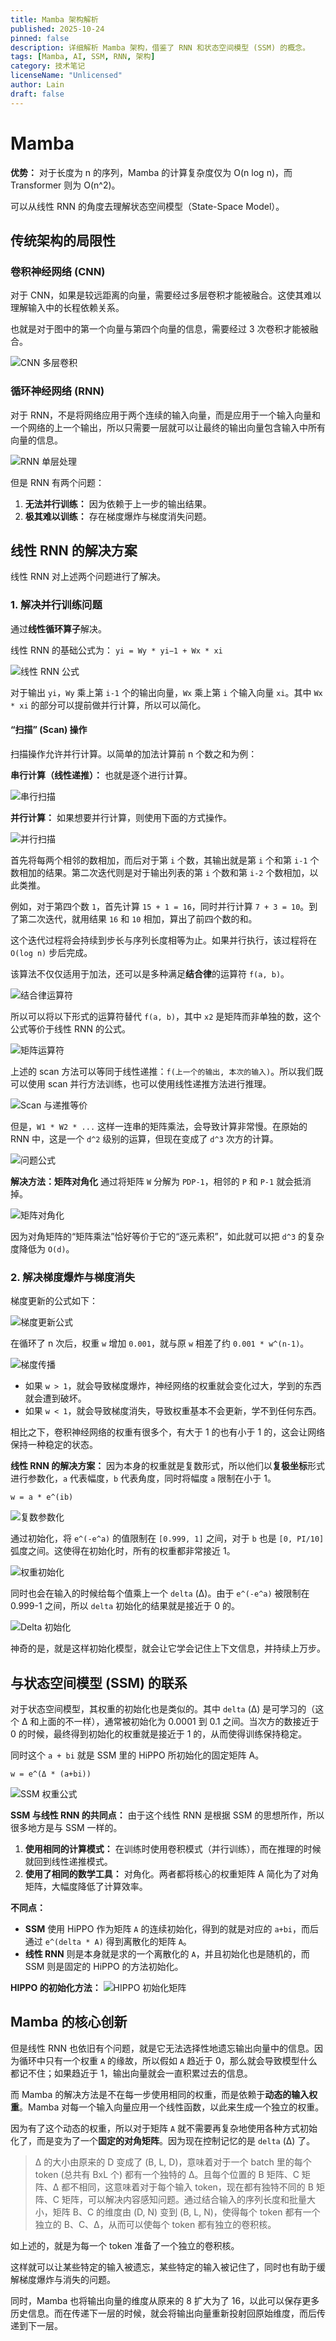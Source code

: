 ```yaml
---
title: Mamba 架构解析
published: 2025-10-24
pinned: false
description: 详细解析 Mamba 架构，借鉴了 RNN 和状态空间模型 (SSM) 的概念。
tags: [Mamba, AI, SSM, RNN, 架构]
category: 技术笔记
licenseName: "Unlicensed"
author: Lain
draft: false
---
```


# Mamba

**优势：** 对于长度为 n 的序列，Mamba 的计算复杂度仅为 O(n log n)，而 Transformer 则为 O(n^2)。

可以从线性 RNN 的角度去理解状态空间模型（State-Space Model）。

## 传统架构的局限性

### 卷积神经网络 (CNN)

对于 CNN，如果是较远距离的向量，需要经过多层卷积才能被融合。这使其难以理解输入中的长程依赖关系。

也就是对于图中的第一个向量与第四个向量的信息，需要经过 3 次卷积才能被融合。

![CNN 多层卷积](https://i.imgur.com/K5f4c57.png)

### 循环神经网络 (RNN)

对于 RNN，不是将网络应用于两个连续的输入向量，而是应用于一个输入向量和一个网络的上一个输出，所以只需要一层就可以让最终的输出向量包含输入中所有向量的信息。

![RNN 单层处理](https://i.imgur.com/6c20tX2.png)

但是 RNN 有两个问题：
1.  **无法并行训练：** 因为依赖于上一步的输出结果。
2.  **极其难以训练：** 存在梯度爆炸与梯度消失问题。

## 线性 RNN 的解决方案

线性 RNN 对上述两个问题进行了解决。

### 1. 解决并行训练问题

通过**线性循环算子**解决。

线性 RNN 的基础公式为：
`yi = Wy * yi−1 + Wx * xi`

![线性 RNN 公式](https://i.imgur.com/kO8zT11.png)

对于输出 `yi`，`Wy` 乘上第 `i-1` 个的输出向量，`Wx` 乘上第 `i` 个输入向量 `xi`。其中 `Wx * xi` 的部分可以提前做并行计算，所以可以简化。

#### “扫描” (Scan) 操作

扫描操作允许并行计算。以简单的加法计算前 n 个数之和为例：

**串行计算（线性递推）：**
也就是逐个进行计算。

![串行扫描](https://i.imgur.com/0uI5G3P.png)

**并行计算：**
如果想要并行计算，则使用下面的方式操作。

![并行扫描](https://i.imgur.com/X4sWf2P.png)

首先将每两个相邻的数相加，而后对于第 `i` 个数，其输出就是第 `i` 个和第 `i-1` 个数相加的结果。第二次迭代则是对于输出列表的第 `i` 个数和第 `i-2` 个数相加，以此类推。

例如，对于第四个数 `1`，首先计算 `15 + 1 = 16`，同时并行计算 `7 + 3 = 10`。到了第二次迭代，就用结果 `16` 和 `10` 相加，算出了前四个数的和。

这个迭代过程将会持续到步长与序列长度相等为止。如果并行执行，该过程将在 `O(log n)` 步后完成。

该算法不仅仅适用于加法，还可以是多种满足**结合律**的运算符 `f(a, b)`。

![结合律运算符](https://i.imgur.com/L3uQ00H.png)

所以可以将以下形式的运算符替代 `f(a, b)`，其中 `x2` 是矩阵而非单独的数，这个公式等价于线性 RNN 的公式。

![矩阵运算符](https://i.imgur.com/T5p2j3k.png)

上述的 scan 方法可以等同于线性递推：`f(上一个的输出, 本次的输入)`。所以我们既可以使用 scan 并行方法训练，也可以使用线性递推方法进行推理。

![Scan 与递推等价](https://i.imgur.com/tC7Xp9j.png)

但是，`W1 * W2 * ...` 这样一连串的矩阵乘法，会导致计算非常慢。在原始的 RNN 中，这是一个 `d^2` 级别的运算，但现在变成了 `d^3` 次方的计算。

![问题公式](https://i.imgur.com/vH9hN1x.png)

**解决方法：矩阵对角化**
通过将矩阵 `W` 分解为 `PDP-1`，相邻的 `P` 和 `P-1` 就会抵消掉。

![矩阵对角化](https://i.imgur.com/WnC8A3X.png)

因为对角矩阵的“矩阵乘法”恰好等价于它的“逐元素积”，如此就可以把 `d^3` 的复杂度降低为 `O(d)`。

### 2. 解决梯度爆炸与梯度消失

梯度更新的公式如下：

![梯度更新公式](https://i.imgur.com/1G6n5j2.png)

在循环了 n 次后，权重 `w` 增加 `0.001`，就与原 `w` 相差了约 `0.001 * w^(n-1)`。

![梯度传播](https://i.imgur.com/LhV9wF0.png)

-   如果 `w > 1`，就会导致梯度爆炸，神经网络的权重就会变化过大，学到的东西就会遭到破坏。
-   如果 `w < 1`，就会导致梯度消失，导致权重基本不会更新，学不到任何东西。

相比之下，卷积神经网络的权重有很多个，有大于 1 的也有小于 1 的，这会让网络保持一种稳定的状态。

**线性 RNN 的解决方案：**
因为本身的权重就是复数形式，所以他们以**复极坐标**形式进行参数化，`a` 代表幅度，`b` 代表角度，同时将幅度 `a` 限制在小于 1。

`w = a * e^(ib)`

![复数参数化](https://i.imgur.com/uG96Sg0.png)

通过初始化，将 `e^(-e^a)` 的值限制在 `[0.999, 1]` 之间，对于 `b` 也是 `[0, PI/10]` 弧度之间。这使得在初始化时，所有的权重都非常接近 1。

![权重初始化](https://i.imgur.com/z0m7z3w.png)

同时也会在输入的时候给每个值乘上一个 `delta` (Δ)。由于 `e^(-e^a)` 被限制在 0.999-1 之间，所以 `delta` 初始化的结果就是接近于 0 的。

![Delta 初始化](https://i.imgur.com/k6lP0Wd.png)

神奇的是，就是这样初始化模型，就会让它学会记住上下文信息，并持续上万步。

## 与状态空间模型 (SSM) 的联系

对于状态空间模型，其权重的初始化也是类似的。其中 `delta` (Δ) 是可学习的（这个 Δ 和上面的不一样），通常被初始化为 0.0001 到 0.1 之间。当次方的数接近于 0 的时候，最终得到初始化的权重就是接近于 1 的，从而使得训练保持稳定。

同时这个 `a + bi` 就是 SSM 里的 HiPPO 所初始化的固定矩阵 A。

`w = e^(Δ * (a+bi))`

![SSM 权重公式](https://i.imgur.com/5y48JzB.png)

**SSM 与线性 RNN 的共同点：**
由于这个线性 RNN 是根据 SSM 的思想所作，所以很多地方是与 SSM 一样的。
1.  **使用相同的计算模式：** 在训练时使用卷积模式（并行训练），而在推理的时候就回到线性递推模式。
2.  **使用了相同的数学工具：** 对角化。两者都将核心的权重矩阵 A 简化为了对角矩阵，大幅度降低了计算效率。

**不同点：**
-   **SSM** 使用 HiPPO 作为矩阵 `A` 的连续初始化，得到的就是对应的 `a+bi`，而后通过 `e^(delta * A)` 得到离散化的矩阵 `A`。
-   **线性 RNN** 则是本身就是求的一个离散化的 `A`，并且初始化也是随机的，而 SSM 则是固定的 HiPPO 的方法初始化。

**HIPPO 的初始化方法：**
![HIPPO 初始化矩阵](https://i.imgur.com/X4yD1mY.png)

## Mamba 的核心创新

但是线性 RNN 也依旧有个问题，就是它无法选择性地遗忘输出向量中的信息。因为循环中只有一个权重 `A` 的缘故，所以假如 `A` 趋近于 0，那么就会导致模型什么都记不住；如果趋近于 1，输出向量就会一直积累过去的信息。

而 Mamba 的解决方法是不在每一步使用相同的权重，而是依赖于**动态的输入权重**。Mamba 对每一个输入向量应用一个线性函数，以此来生成一个独立的权重。

因为有了这个动态的权重，所以对于矩阵 `A` 就不需要再复杂地使用各种方式初始化了，而是变为了一个**固定的对角矩阵**。因为现在控制记忆的是 `delta` (Δ) 了。

> Δ 的大小由原来的 D 变成了 (B, L, D)，意味着对于一个 batch 里的每个 token (总共有 BxL 个) 都有一个独特的 Δ。且每个位置的 B 矩阵、C 矩阵、Δ 都不相同，这意味着对于每个输入 token，现在都有独特不同的 B 矩阵、C 矩阵，可以解决内容感知问题。通过结合输入的序列长度和批量大小，矩阵 B、C 的维度由 (D, N) 变到 (B, L, N)，使得每个 token 都有一个独立的 B、C、Δ，从而可以使每个 token 都有独立的卷积核。

如上述的，就是为每一个 token 准备了一个独立的卷积核。

这样就可以让某些特定的输入被遗忘，某些特定的输入被记住了，同时也有助于缓解梯度爆炸与消失的问题。

同时，Mamba 也将输出向量的维度从原来的 8 扩大为了 16，以此可以保存更多历史信息。而在传递下一层的时候，就会将输出向量重新投射回原始维度，而后传递到下一层。
